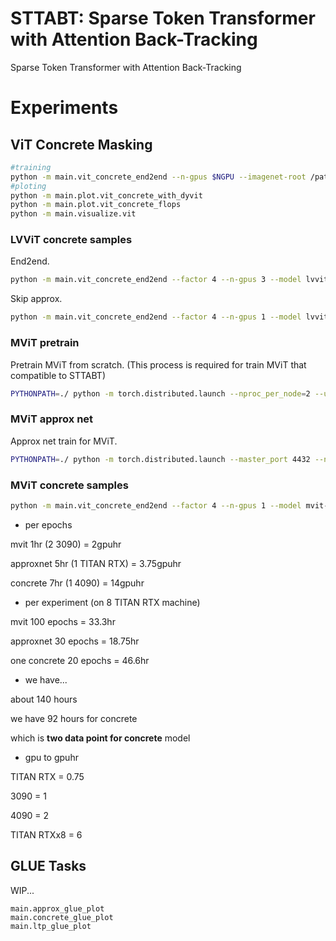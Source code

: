 # STTABT: Sparse Token Transformer with Attention Back-Tracking

Sparse Token Transformer with Attention Back-Tracking

# Experiments

## ViT Concrete Masking

```sh
#training
python -m main.vit_concrete_end2end --n-gpus $NGPU --imagenet-root /path/to/ILSVRC2012/
#ploting
python -m main.plot.vit_concrete_with_dyvit
python -m main.plot.vit_concrete_flops
python -m main.visualize.vit
```

### LVViT concrete samples

End2end.
```sh
python -m main.vit_concrete_end2end --factor 4 --n-gpus 3 --model lvvit-small --master-port 14431 --auto-resume --p-logits "-1.5 -1.0 -0.5 0.0 1.0"
```

Skip approx.
```sh
python -m main.vit_concrete_end2end --factor 4 --n-gpus 1 --model lvvit-small --master-port 14431 --auto-resume --p-logits "-1.5 -1.0 -0.5 0.0 1.0" --skip-approx --batch-size 32
```

### MViT pretrain

Pretrain MViT from scratch. (This process is required for train MViT that compatible to STTABT)

```bash
PYTHONPATH=./ python -m torch.distributed.launch --nproc_per_node=2 --use_env trainer/deit_trainer_mvit.py --batch-size 48 --model mvit-tiny --output_dir ./saves/mvit-tiny-deit/
```

### MViT approx net

Approx net train for MViT.

```bash
PYTHONPATH=./ python -m torch.distributed.launch --master_port 4432 --nproc_per_node=1 --use_env trainer/deit_trainer_mvit.py --batch-size 8 --model mvit-tiny-approx --output_dir ./saves/mvit-tiny-deit-approx/ --warmup-epochs 0 --epochs 30 --lr 1e-3
```

### MViT concrete samples

```bash
python -m main.vit_concrete_end2end --factor 4 --n-gpus 1 --model mvit-tiny --master-port 14431 --auto-resume --p-logits "-2.0 -0.5 1.0" --skip-approx --batch-size 16
```

 - per epochs

mvit 1hr (2 3090) = 2gpuhr

approxnet 5hr (1 TITAN RTX) = 3.75gpuhr

concrete 7hr (1 4090) = 14gpuhr

 - per experiment (on 8 TITAN RTX machine)

mvit 100 epochs = 33.3hr

approxnet 30 epochs = 18.75hr

one concrete 20 epochs = 46.6hr

 - we have...

about 140 hours

we have 92 hours for concrete

which is **two data point for concrete** model

 - gpu to gpuhr

TITAN RTX = 0.75

3090 = 1

4090 = 2

TITAN RTXx8 = 6




## GLUE Tasks

WIP...
```
main.approx_glue_plot
main.concrete_glue_plot
main.ltp_glue_plot
```